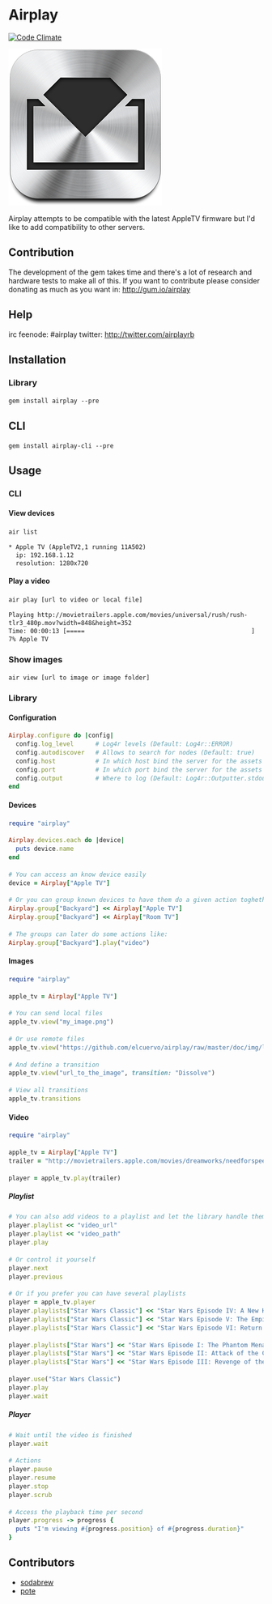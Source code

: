 # Airplay

[![Code Climate](https://codeclimate.com/github/elcuervo/airplay.png)](https://codeclimate.com/github/elcuervo/airplay)

![Airplay](doc/img/logo.png)

Airplay attempts to be compatible with the latest AppleTV firmware but I'd like
to add compatibility to other servers.

## Contribution

The development of the gem takes time and there's a lot of research and hardware
tests to make all of this. If you want to contribute please consider donating as
much as you want in: http://gum.io/airplay

## Help

irc feenode: #airplay
twitter: http://twitter.com/airplayrb
## Installation

### Library

`gem install airplay --pre`

## CLI

`gem install airplay-cli --pre`
## Usage

### CLI

#### View devices

`air list`
```text
* Apple TV (AppleTV2,1 running 11A502)
  ip: 192.168.1.12
  resolution: 1280x720
```

#### Play a video

`air play [url to video or local file]`
```text
Playing http://movietrailers.apple.com/movies/universal/rush/rush-tlr3_480p.mov?width=848&height=352
Time: 00:00:13 [=====                                              ] 7% Apple TV
```

### Show images

`air view [url to image or image folder]`

### Library

#### Configuration

```ruby
Airplay.configure do |config|
  config.log_level      # Log4r levels (Default: Log4r::ERROR)
  config.autodiscover   # Allows to search for nodes (Default: true)
  config.host           # In which host bind the server for the assets (Default: 0.0.0.0)
  config.port           # In which port bind the server for the assets (Default: 1337)
  config.output         # Where to log (Default: Log4r::Outputter.stdout)
end
```

#### Devices

```ruby
require "airplay"

Airplay.devices.each do |device|
  puts device.name
end

# You can access an know device easily
device = Airplay["Apple TV"]

# Or you can group known devices to have them do a given action toghether
Airplay.group["Backyard"] << Airplay["Apple TV"]
Airplay.group["Backyard"] << Airplay["Room TV"]

# The groups can later do some actions like:
Airplay.group["Backyard"].play("video")
```

#### Images

```ruby
require "airplay"

apple_tv = Airplay["Apple TV"]

# You can send local files
apple_tv.view("my_image.png")

# Or use remote files
apple_tv.view("https://github.com/elcuervo/airplay/raw/master/doc/img/logo.png")

# And define a transition
apple_tv.view("url_to_the_image", transition: "Dissolve")

# View all transitions
apple_tv.transitions
```

#### Video

```ruby
require "airplay"

apple_tv = Airplay["Apple TV"]
trailer = "http://movietrailers.apple.com/movies/dreamworks/needforspeed/needforspeed-tlr1xxzzs2_480p.mov"

player = apple_tv.play(trailer)
```

##### Playlist

```ruby
# You can also add videos to a playlist and let the library handle them
player.playlist << "video_url"
player.playlist << "video_path"
player.play

# Or control it yourself
player.next
player.previous

# Or if you prefer you can have several playlists
player = apple_tv.player
player.playlists["Star Wars Classic"] << "Star Wars Episode IV: A New Hope"
player.playlists["Star Wars Classic"] << "Star Wars Episode V: The Empire Strikes Back"
player.playlists["Star Wars Classic"] << "Star Wars Episode VI: Return of the Jedi"

player.playlists["Star Wars"] << "Star Wars Episode I: The Phantom Menace"
player.playlists["Star Wars"] << "Star Wars Episode II: Attack of the Clones"
player.playlists["Star Wars"] << "Star Wars Episode III: Revenge of the Sith"

player.use("Star Wars Classic")
player.play
player.wait
```

##### Player

```ruby
# Wait until the video is finished
player.wait

# Actions
player.pause
player.resume
player.stop
player.scrub

# Access the playback time per second
player.progress -> progress {
  puts "I'm viewing #{progress.position} of #{progress.duration}"
}
```
## Contributors

* [sodabrew](http://github.com/sodabrew)
* [pote](http://github.com/pote)
